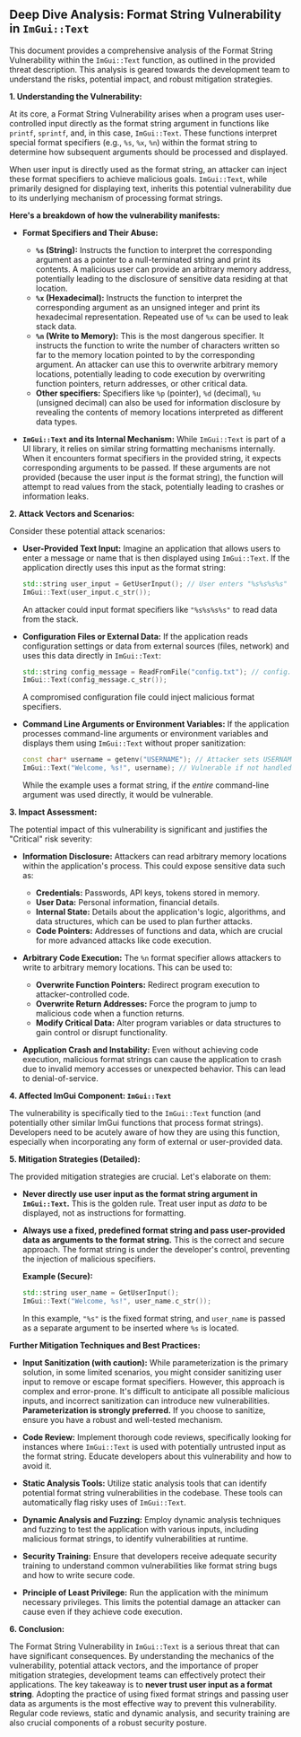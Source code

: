 ## Deep Dive Analysis: Format String Vulnerability in `ImGui::Text`

This document provides a comprehensive analysis of the Format String Vulnerability within the `ImGui::Text` function, as outlined in the provided threat description. This analysis is geared towards the development team to understand the risks, potential impact, and robust mitigation strategies.

**1. Understanding the Vulnerability:**

At its core, a Format String Vulnerability arises when a program uses user-controlled input directly as the format string argument in functions like `printf`, `sprintf`, and, in this case, `ImGui::Text`. These functions interpret special format specifiers (e.g., `%s`, `%x`, `%n`) within the format string to determine how subsequent arguments should be processed and displayed.

When user input is directly used as the format string, an attacker can inject these format specifiers to achieve malicious goals. `ImGui::Text`, while primarily designed for displaying text, inherits this potential vulnerability due to its underlying mechanism of processing format strings.

**Here's a breakdown of how the vulnerability manifests:**

* **Format Specifiers and Their Abuse:**
    * **`%s` (String):**  Instructs the function to interpret the corresponding argument as a pointer to a null-terminated string and print its contents. A malicious user can provide an arbitrary memory address, potentially leading to the disclosure of sensitive data residing at that location.
    * **`%x` (Hexadecimal):**  Instructs the function to interpret the corresponding argument as an unsigned integer and print its hexadecimal representation. Repeated use of `%x` can be used to leak stack data.
    * **`%n` (Write to Memory):** This is the most dangerous specifier. It instructs the function to write the number of characters written so far to the memory location pointed to by the corresponding argument. An attacker can use this to overwrite arbitrary memory locations, potentially leading to code execution by overwriting function pointers, return addresses, or other critical data.
    * **Other specifiers:** Specifiers like `%p` (pointer), `%d` (decimal), `%u` (unsigned decimal) can also be used for information disclosure by revealing the contents of memory locations interpreted as different data types.

* **`ImGui::Text` and its Internal Mechanism:** While `ImGui::Text` is part of a UI library, it relies on similar string formatting mechanisms internally. When it encounters format specifiers in the provided string, it expects corresponding arguments to be passed. If these arguments are not provided (because the user input *is* the format string), the function will attempt to read values from the stack, potentially leading to crashes or information leaks.

**2. Attack Vectors and Scenarios:**

Consider these potential attack scenarios:

* **User-Provided Text Input:**  Imagine an application that allows users to enter a message or name that is then displayed using `ImGui::Text`. If the application directly uses this input as the format string:
    ```c++
    std::string user_input = GetUserInput(); // User enters "%s%s%s%s"
    ImGui::Text(user_input.c_str());
    ```
    An attacker could input format specifiers like `"%s%s%s%s"` to read data from the stack.

* **Configuration Files or External Data:** If the application reads configuration settings or data from external sources (files, network) and uses this data directly in `ImGui::Text`:
    ```c++
    std::string config_message = ReadFromFile("config.txt"); // config.txt contains "%p %x %n"
    ImGui::Text(config_message.c_str());
    ```
    A compromised configuration file could inject malicious format specifiers.

* **Command Line Arguments or Environment Variables:** If the application processes command-line arguments or environment variables and displays them using `ImGui::Text` without proper sanitization:
    ```c++
    const char* username = getenv("USERNAME"); // Attacker sets USERNAME to "%n"
    ImGui::Text("Welcome, %s!", username); // Vulnerable if not handled carefully
    ```
    While the example uses a format string, if the *entire* command-line argument was used directly, it would be vulnerable.

**3. Impact Assessment:**

The potential impact of this vulnerability is significant and justifies the "Critical" risk severity:

* **Information Disclosure:** Attackers can read arbitrary memory locations within the application's process. This could expose sensitive data such as:
    * **Credentials:** Passwords, API keys, tokens stored in memory.
    * **User Data:** Personal information, financial details.
    * **Internal State:**  Details about the application's logic, algorithms, and data structures, which can be used to plan further attacks.
    * **Code Pointers:**  Addresses of functions and data, which are crucial for more advanced attacks like code execution.

* **Arbitrary Code Execution:** The `%n` format specifier allows attackers to write to arbitrary memory locations. This can be used to:
    * **Overwrite Function Pointers:** Redirect program execution to attacker-controlled code.
    * **Overwrite Return Addresses:**  Force the program to jump to malicious code when a function returns.
    * **Modify Critical Data:** Alter program variables or data structures to gain control or disrupt functionality.

* **Application Crash and Instability:** Even without achieving code execution, malicious format strings can cause the application to crash due to invalid memory accesses or unexpected behavior. This can lead to denial-of-service.

**4. Affected ImGui Component: `ImGui::Text`**

The vulnerability is specifically tied to the `ImGui::Text` function (and potentially other similar ImGui functions that process format strings). Developers need to be acutely aware of how they are using this function, especially when incorporating any form of external or user-provided data.

**5. Mitigation Strategies (Detailed):**

The provided mitigation strategies are crucial. Let's elaborate on them:

* **Never directly use user input as the format string argument in `ImGui::Text`.** This is the golden rule. Treat user input as *data* to be displayed, not as instructions for formatting.

* **Always use a fixed, predefined format string and pass user-provided data as arguments to the format string.** This is the correct and secure approach. The format string is under the developer's control, preventing the injection of malicious specifiers.

    **Example (Secure):**
    ```c++
    std::string user_name = GetUserInput();
    ImGui::Text("Welcome, %s!", user_name.c_str());
    ```
    In this example, `"%s"` is the fixed format string, and `user_name` is passed as a separate argument to be inserted where `%s` is located.

**Further Mitigation Techniques and Best Practices:**

* **Input Sanitization (with caution):** While parameterization is the primary solution, in some limited scenarios, you might consider sanitizing user input to remove or escape format specifiers. However, this approach is complex and error-prone. It's difficult to anticipate all possible malicious inputs, and incorrect sanitization can introduce new vulnerabilities. **Parameterization is strongly preferred.** If you choose to sanitize, ensure you have a robust and well-tested mechanism.

* **Code Review:** Implement thorough code reviews, specifically looking for instances where `ImGui::Text` is used with potentially untrusted input as the format string. Educate developers about this vulnerability and how to avoid it.

* **Static Analysis Tools:** Utilize static analysis tools that can identify potential format string vulnerabilities in the codebase. These tools can automatically flag risky uses of `ImGui::Text`.

* **Dynamic Analysis and Fuzzing:** Employ dynamic analysis techniques and fuzzing to test the application with various inputs, including malicious format strings, to identify vulnerabilities at runtime.

* **Security Training:** Ensure that developers receive adequate security training to understand common vulnerabilities like format string bugs and how to write secure code.

* **Principle of Least Privilege:**  Run the application with the minimum necessary privileges. This limits the potential damage an attacker can cause even if they achieve code execution.

**6. Conclusion:**

The Format String Vulnerability in `ImGui::Text` is a serious threat that can have significant consequences. By understanding the mechanics of the vulnerability, potential attack vectors, and the importance of proper mitigation strategies, development teams can effectively protect their applications. The key takeaway is to **never trust user input as a format string**. Adopting the practice of using fixed format strings and passing user data as arguments is the most effective way to prevent this vulnerability. Regular code reviews, static and dynamic analysis, and security training are also crucial components of a robust security posture.
